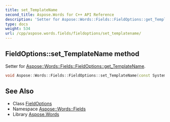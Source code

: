 ```yaml
---
title: set_TemplateName
second_title: Aspose.Words for C++ API Reference
description: 'Setter for Aspose::Words::Fields::FieldOptions::get_TemplateName.'
type: docs
weight: 534
url: /cpp/aspose.words.fields/fieldoptions/set_templatename/
---
```

## FieldOptions::set_TemplateName method


Setter for [Aspose::Words::Fields::FieldOptions::get_TemplateName](../get_templatename/).

```cpp
void Aspose::Words::Fields::FieldOptions::set_TemplateName(const System::String &value)
```

## See Also

* Class [FieldOptions](../)
* Namespace [Aspose::Words::Fields](../../)
* Library [Aspose.Words](../../../)
